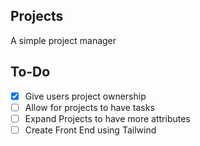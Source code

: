 ## Projects

A simple project manager

## To-Do
- [x] Give users project ownership
- [ ] Allow for projects to have tasks
- [ ] Expand Projects to have more attributes
- [ ] Create Front End using Tailwind